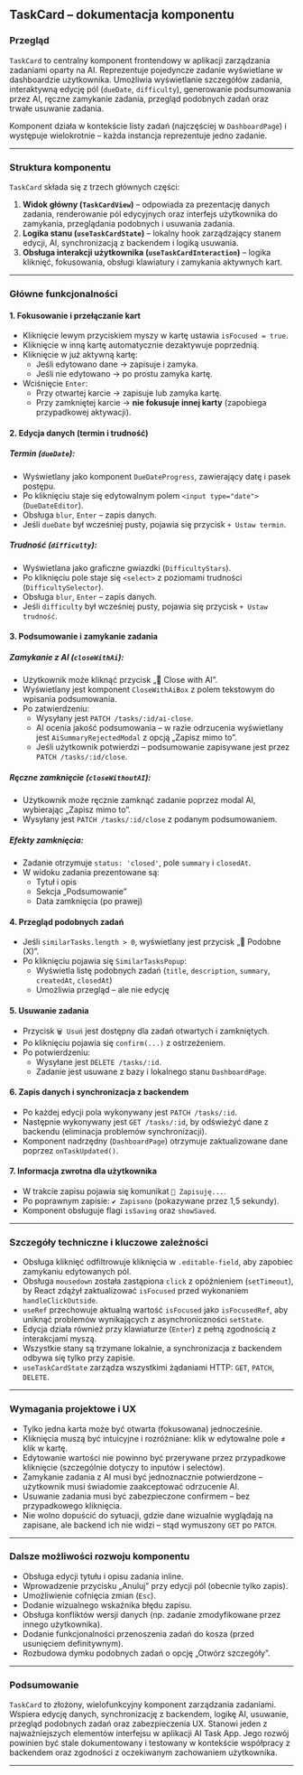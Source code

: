 ## TaskCard – dokumentacja komponentu

### Przegląd

`TaskCard` to centralny komponent frontendowy w aplikacji zarządzania zadaniami oparty na AI. Reprezentuje pojedyncze zadanie wyświetlane w dashboardzie użytkownika. Umożliwia wyświetlanie szczegółów zadania, interaktywną edycję pól (`dueDate`, `difficulty`), generowanie podsumowania przez AI, ręczne zamykanie zadania, przegląd podobnych zadań oraz trwałe usuwanie zadania.

Komponent działa w kontekście listy zadań (najczęściej w `DashboardPage`) i występuje wielokrotnie – każda instancja reprezentuje jedno zadanie.

---

### Struktura komponentu

`TaskCard` składa się z trzech głównych części:

1. **Widok główny (`TaskCardView`)** – odpowiada za prezentację danych zadania, renderowanie pól edycyjnych oraz interfejs użytkownika do zamykania, przeglądania podobnych i usuwania zadania.
2. **Logika stanu (`useTaskCardState`)** – lokalny hook zarządzający stanem edycji, AI, synchronizacją z backendem i logiką usuwania.
3. **Obsługa interakcji użytkownika (`useTaskCardInteraction`)** – logika kliknięć, fokusowania, obsługi klawiatury i zamykania aktywnych kart.

---

### Główne funkcjonalności

#### 1. Fokusowanie i przełączanie kart

- Kliknięcie lewym przyciskiem myszy w kartę ustawia `isFocused = true`.
- Kliknięcie w inną kartę automatycznie dezaktywuje poprzednią.
- Kliknięcie w już aktywną kartę:
  - Jeśli edytowano dane → zapisuje i zamyka.
  - Jeśli nie edytowano → po prostu zamyka kartę.
- Wciśnięcie `Enter`:
  - Przy otwartej karcie → zapisuje lub zamyka kartę.
  - Przy zamkniętej karcie → **nie fokusuje innej karty** (zapobiega przypadkowej aktywacji).

#### 2. Edycja danych (termin i trudność)

##### Termin (`dueDate`):

- Wyświetlany jako komponent `DueDateProgress`, zawierający datę i pasek postępu.
- Po kliknięciu staje się edytowalnym polem `<input type="date">` (`DueDateEditor`).
- Obsługa `blur`, `Enter` – zapis danych.
- Jeśli `dueDate` był wcześniej pusty, pojawia się przycisk `+ Ustaw termin`.

##### Trudność (`difficulty`):

- Wyświetlana jako graficzne gwiazdki (`DifficultyStars`).
- Po kliknięciu pole staje się `<select>` z poziomami trudności (`DifficultySelector`).
- Obsługa `blur`, `Enter` – zapis danych.
- Jeśli `difficulty` był wcześniej pusty, pojawia się przycisk `+ Ustaw trudność`.

#### 3. Podsumowanie i zamykanie zadania

##### Zamykanie z AI (`closeWithAi`):

- Użytkownik może kliknąć przycisk „🤖 Close with AI”.
- Wyświetlany jest komponent `CloseWithAiBox` z polem tekstowym do wpisania podsumowania.
- Po zatwierdzeniu:
  - Wysyłany jest `PATCH /tasks/:id/ai-close`.
  - AI ocenia jakość podsumowania – w razie odrzucenia wyświetlany jest `AiSummaryRejectedModal` z opcją „Zapisz mimo to”.
  - Jeśli użytkownik potwierdzi – podsumowanie zapisywane jest przez `PATCH /tasks/:id/close`.

##### Ręczne zamknięcie (`closeWithoutAI`):

- Użytkownik może ręcznie zamknąć zadanie poprzez modal AI, wybierając „Zapisz mimo to”.
- Wysyłany jest `PATCH /tasks/:id/close` z podanym podsumowaniem.

##### Efekty zamknięcia:

- Zadanie otrzymuje `status: 'closed'`, pole `summary` i `closedAt`.
- W widoku zadania prezentowane są:
  - Tytuł i opis
  - Sekcja „Podsumowanie”
  - Data zamknięcia (po prawej)

#### 4. Przegląd podobnych zadań

- Jeśli `similarTasks.length > 0`, wyświetlany jest przycisk „🧠 Podobne (X)”.
- Po kliknięciu pojawia się `SimilarTasksPopup`:
  - Wyświetla listę podobnych zadań (`title`, `description`, `summary`, `createdAt`, `closedAt`)
  - Umożliwia przegląd – ale nie edycję

#### 5. Usuwanie zadania

- Przycisk `🗑️ Usuń` jest dostępny dla zadań otwartych i zamkniętych.
- Po kliknięciu pojawia się `confirm(...)` z ostrzeżeniem.
- Po potwierdzeniu:
  - Wysyłane jest `DELETE /tasks/:id`.
  - Zadanie jest usuwane z bazy i lokalnego stanu `DashboardPage`.

#### 6. Zapis danych i synchronizacja z backendem

- Po każdej edycji pola wykonywany jest `PATCH /tasks/:id`.
- Następnie wykonywany jest `GET /tasks/:id`, by odświeżyć dane z backendu (eliminacja problemów synchronizacji).
- Komponent nadrzędny (`DashboardPage`) otrzymuje zaktualizowane dane poprzez `onTaskUpdated()`.

#### 7. Informacja zwrotna dla użytkownika

- W trakcie zapisu pojawia się komunikat `🔄 Zapisuję...`.
- Po poprawnym zapisie: `✔ Zapisano` (pokazywane przez 1,5 sekundy).
- Komponent obsługuje flagi `isSaving` oraz `showSaved`.

---

### Szczegóły techniczne i kluczowe zależności

- Obsługa kliknięć odfiltrowuje kliknięcia w `.editable-field`, aby zapobiec zamykaniu edytowanych pól.
- Obsługa `mousedown` została zastąpiona `click` z opóźnieniem (`setTimeout`), by React zdążył zaktualizować `isFocused` przed wykonaniem `handleClickOutside`.
- `useRef` przechowuje aktualną wartość `isFocused` jako `isFocusedRef`, aby uniknąć problemów wynikających z asynchroniczności `setState`.
- Edycja działa również przy klawiaturze (`Enter`) z pełną zgodnością z interakcjami myszą.
- Wszystkie stany są trzymane lokalnie, a synchronizacja z backendem odbywa się tylko przy zapisie.
- `useTaskCardState` zarządza wszystkimi żądaniami HTTP: `GET`, `PATCH`, `DELETE`.

---

### Wymagania projektowe i UX

- Tylko jedna karta może być otwarta (fokusowana) jednocześnie.
- Kliknięcia muszą być intuicyjne i rozróżniane: klik w edytowalne pole ≠ klik w kartę.
- Edytowanie wartości nie powinno być przerywane przez przypadkowe kliknięcie (szczególnie dotyczy to inputów i selectów).
- Zamykanie zadania z AI musi być jednoznacznie potwierdzone – użytkownik musi świadomie zaakceptować odrzucenie AI.
- Usuwanie zadania musi być zabezpieczone confirmem – bez przypadkowego kliknięcia.
- Nie wolno dopuścić do sytuacji, gdzie dane wizualnie wyglądają na zapisane, ale backend ich nie widzi – stąd wymuszony `GET` po `PATCH`.

---

### Dalsze możliwości rozwoju komponentu

- Obsługa edycji tytułu i opisu zadania inline.
- Wprowadzenie przycisku „Anuluj” przy edycji pól (obecnie tylko zapis).
- Umożliwienie cofnięcia zmian (`Esc`).
- Dodanie wizualnego wskaźnika błędu zapisu.
- Obsługa konfliktów wersji danych (np. zadanie zmodyfikowane przez innego użytkownika).
- Dodanie funkcjonalności przenoszenia zadań do kosza (przed usunięciem definitywnym).
- Rozbudowa dymku podobnych zadań o opcję „Otwórz szczegóły”.

---

### Podsumowanie

`TaskCard` to złożony, wielofunkcyjny komponent zarządzania zadaniami. Wspiera edycję danych, synchronizację z backendem, logikę AI, usuwanie, przegląd podobnych zadań oraz zabezpieczenia UX. Stanowi jeden z najważniejszych elementów interfejsu w aplikacji AI Task App. Jego rozwój powinien być stale dokumentowany i testowany w kontekście współpracy z backendem oraz zgodności z oczekiwanym zachowaniem użytkownika.

---
